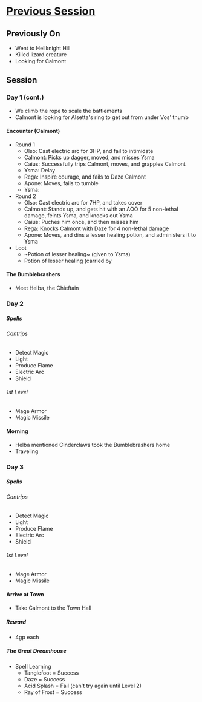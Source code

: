 # [Previous Session](./2020-06-17.md)

## Previously On

- Went to Hellknight Hill
- Killed lizard creature
- Looking for Calmont

## Session

### Day 1 (cont.)

- We climb the rope to scale the battlements
- Calmont is looking for Alsetta's ring to get out from under Vos' thumb

#### Encounter (Calmont)

- Round 1
  - Olso: Cast electric arc for 3HP, and fail to intimidate
  - Calmont: Picks up dagger, moved, and misses Ysma
  - Caius: Successfully trips Calmont, moves, and grapples Calmont
  - Ysma: Delay
  - Rega: Inspire courage, and fails to Daze Calmont
  - Apone: Moves, fails to tumble
  - Ysma: 
- Round 2
  - Olso: Cast electric arc for 7HP, and takes cover
  - Calmont: Stands up, and gets hit with an AOO for 5 non-lethal damage, feints Ysma, and knocks out Ysma
  - Caius: Puches him once, and then misses him
  - Rega: Knocks Calmont with Daze for 4 non-lethal damage
  - Apone: Moves, and dins a lesser healing potion, and administers it to Ysma
- Loot
  - ~Potion of lesser healing~ (given to Ysma)
  - Potion of lesser healing (carried by 

#### The Bumblebrashers

- Meet Helba, the Chieftain
  
### Day 2 

##### Spells 

###### Cantrips

- Detect Magic
- Light
- Produce Flame
- Electric Arc
- Shield

###### 1st Level

- Mage Armor
- Magic Missile

#### Morning

- Helba mentioned Cinderclaws took the Bumblebrashers home
- Traveling

### Day 3

##### Spells 

###### Cantrips

- Detect Magic
- Light
- Produce Flame
- Electric Arc
- Shield

###### 1st Level

- Mage Armor
- Magic Missile

#### Arrive at Town

- Take Calmont to the Town Hall

##### Reward

- 4gp each

##### The Great Dreamhouse

- Spell Learning
  - Tanglefoot = Success
  - Daze = Success
  - Acid Splash = Fail (can't try again until Level 2)
  - Ray of Frost = Success
